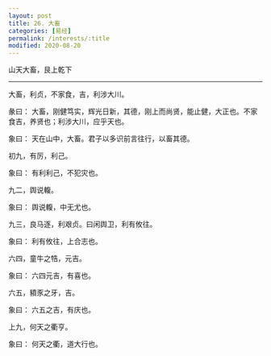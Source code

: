 ```yaml
---
layout: post
title: 26. 大畜
categories: [易经]
permalink: /interests/:title
modified: 2020-08-20
---
```


山天大畜，艮上乾下

---

大畜，利贞，不家食，吉，利涉大川。

彖曰： 大畜，刚健笃实，辉光日新，其德，刚上而尚贤，能止健，大正也。不家食吉，养贤也；利涉大川，应乎天也。

象曰： 天在山中，大畜。君子以多识前言往行，以畜其德。

初九，有厉，利己。

象曰： 有利利己，不犯灾也。

九二，舆说輹。

象曰： 舆说輹，中无尤也。

九三，良马逐，利艰贞。曰闲舆卫，利有攸往。

象曰： 利有攸往，上合志也。

六四，童牛之牿，元吉。

象曰： 六四元吉，有喜也。

六五，豶豕之牙，吉。

象曰： 六五之吉，有庆也。

上九，何天之衢亨。

象曰： 何天之衢，道大行也。
